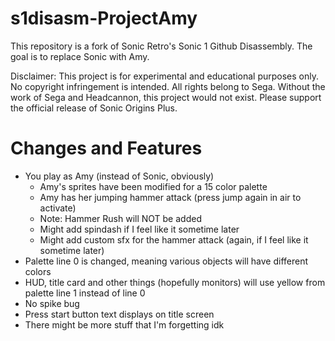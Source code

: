 s1disasm-ProjectAmy
============

This repository is a fork of Sonic Retro's Sonic 1 Github Disassembly. The goal is to replace Sonic with Amy.

Disclaimer:
This project is for experimental and educational purposes only. No copyright infringement is intended. All rights belong to Sega. Without the work of Sega and Headcannon, this project would not exist. Please support the official release of Sonic Origins Plus.

Changes and Features
============
* You play as Amy (instead of Sonic, obviously)
  * Amy's sprites have been modified for a 15 color palette
  * Amy has her jumping hammer attack (press jump again in air to activate)
  * Note: Hammer Rush will NOT be added
  * Might add spindash if I feel like it sometime later
  * Might add custom sfx for the hammer attack (again, if I feel like it sometime later)
* Palette line 0 is changed, meaning various objects will have different colors
* HUD, title card and other things (hopefully monitors) will use yellow from palette line 1 instead of line 0
* No spike bug
* Press start button text displays on title screen
* There might be more stuff that I'm forgetting idk
